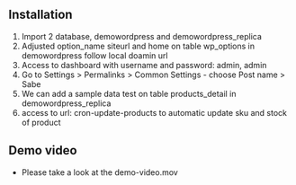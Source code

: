 ## Installation

1. Import 2 database, demowordpress and demowordpress_replica
2. Adjusted option_name siteurl and home on table wp_options in demowordpress follow local doamin url
3. Access to dashboard with username and password: admin, admin
4. Go to Settings > Permalinks > Common Settings - choose Post name > Sabe
4. We can add a sample data test on table products_detail in demowordpress_replica
5. access to url: cron-update-products to automatic update sku and stock of product

## Demo video

- Please take a look at the demo-video.mov 
